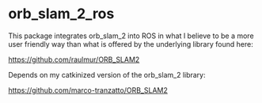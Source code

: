 # orb_slam_2_ros
This package integrates orb_slam_2 into ROS in what I believe to be a more user friendly way than what is offered by the underlying library found here:

https://github.com/raulmur/ORB_SLAM2

Depends on my catkinized version of the orb_slam_2 library:

https://github.com/marco-tranzatto/ORB_SLAM2
